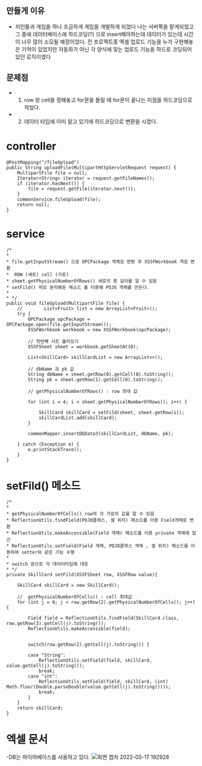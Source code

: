 ## 만들게 이유
- 지인들과 게임을 하나 조금하게 게임을 개발하게 되었다 나는 서버쪽을 맡게되었고 그 중에 데이터베이스에 하드코딩(?) 으로 insert해야하는데 데이터가 있는데 시간이 너무 많이 소모될 예정이었다. 전 프로젝트중 엑셀 업로드 기능을 누가 구현해놓은 기억이 있었지만 자동화가 아닌 각 양식에 맞는 업로드 기능을 하드로 코딩되어있던 로직이였다 

## 문제점
- 1. row 랑 cell을 정해놓고  for문을 돌릴 때 for문이 끝나는 지점을 하드코딩으로 적었다.
- 2. 데이터 타입에 이미 알고 있기에 하드코딩으로 변환을 시켰다.

# controller
```
@PostMapping("/fileUpload")
public String uploadFile(MultipartHttpServletRequest request) {
    MultipartFile file = null;
    Iterator<String> iterator = request.getFileNames();
    if (iterator.hasNext()) {
        file = request.getFile(iterator.next());
    }
    commonService.fileUpload(file);
    return null;
}
```  

# service
```
/*
* 
* file.getInputStream() 으로 OPCPackage 객체로 변환 후 XSSFWorkbook 객로 변환
*  ROW (세로) cell (가로)
* sheet.getPhysicalNumberOfRows() 세로의 총 길이를 알 수 있음
* setFild() 따로 분리해둔 메소드 를 이용해 POJO 객체를 만든다.
*
* */
public void fileUpload(MultipartFile file) {
    //        List<Fruit> list = new ArrayList<Fruit>();
    try {
        OPCPackage opcPackage = OPCPackage.open(file.getInputStream());
        XSSFWorkbook workbook = new XSSFWorkbook(opcPackage);

        // 첫번째 시트 불러오기
        XSSFSheet sheet = workbook.getSheetAt(0);

        List<SkillCard> skillCardList = new ArrayList<>();

        // dbName 과 pk 값
        String dbName = sheet.getRow(0).getCell(0).toString();
        String pk = sheet.getRow(1).getCell(0).toString();

        // getPhysicalNumberOfRows() : row 최대 값

        for (int i = 4; i < sheet.getPhysicalNumberOfRows(); i++) {

            SkillCard skillCard = setFild(sheet, sheet.getRow(i));
            skillCardList.add(skillCard);
        }

        commonMapper.insertDbData3(skillCardList, dbName, pk);

    } catch (Exception e) {
        e.printStackTrace();
    }
}
```  
# setFild() 메소드 
```
/*
*
* getPhysicalNumberOfCells() row의 각 가로의 값을 알 수 있음
* ReflectionUtils.findField(POJO클래스, 셀 위치) 메소드를 이용 Field개체로 변환
* ReflectionUtils.makeAccessible(Field 객체) 메소드를 이용 private 객체에 접근
* ReflectionUtils.setField(Field 객체, POJO클래스 객체 , 셀 위치) 메소드를 이용하여 setter와 같은 기능 수행
*
* switch 문으로 각 데이터타입에 대응
* */
private SkillCard setFild(XSSFSheet row, XSSFRow value){

    SkillCard skillCard = new SkillCard();

    //  getPhysicalNumberOfCells() : cell 최대값
    for (int j = 0; j < row.getRow(2).getPhysicalNumberOfCells(); j++) {

        Field field = ReflectionUtils.findField(SkillCard.class, row.getRow(3).getCell(j).toString());
        ReflectionUtils.makeAccessible(field);


        switch(row.getRow(2).getCell(j).toString()) {

        case "String":
            ReflectionUtils.setField(field, skillCard, value.getCell(j).toString());
            break;
        case "int":
            ReflectionUtils.setField(field, skillCard, (int) Math.floor(Double.parseDouble(value.getCell(j).toString())));
            break;
        }
    }
    return skillCard;
}
```

# 엑셀 문서 
-DB는 파이어베이스를 사용하고 있다.
![화면 캡처 2022-05-17 192928](https://user-images.githubusercontent.com/81284265/168791316-c82c1622-530a-4071-8c5b-4f2315b2775b.png)
